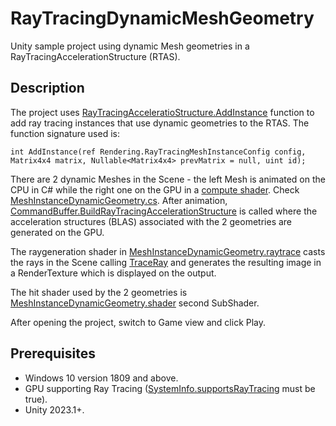 # RayTracingDynamicMeshGeometry
Unity sample project using dynamic Mesh geometries in a RayTracingAccelerationStructure (RTAS).

## Description
The project uses [RayTracingAcceleratioStructure.AddInstance](https://docs.unity3d.com/2023.1/Documentation/ScriptReference/Rendering.RayTracingAccelerationStructure.AddInstance.html) function to add ray tracing instances that use dynamic geometries to the RTAS. The function signature used is:

```
int AddInstance(ref Rendering.RayTracingMeshInstanceConfig config, Matrix4x4 matrix, Nullable<Matrix4x4> prevMatrix = null, uint id);
```


There are 2 dynamic Meshes in the Scene - the left Mesh is animated on the CPU in C# while the right one on the GPU in a [compute shader](https://github.com/INedelcu/RayTracingDynamicMeshGeometry/blob/main/Assets/Shaders/WaveMeshAnimation.compute). Check [MeshInstanceDynamicGeometry.cs](https://github.com/INedelcu/RayTracingDynamicMeshGeometry/blob/main/Assets/Scripts/MeshInstanceDynamicGeometry.cs). After animation, [CommandBuffer.BuildRayTracingAccelerationStructure](https://docs.unity3d.com/2023.1/Documentation/ScriptReference/Rendering.CommandBuffer.BuildRayTracingAccelerationStructure.html) is called where the acceleration structures (BLAS) associated with the 2 geometries are generated on the GPU.

The raygeneration shader in [MeshInstanceDynamicGeometry.raytrace](https://github.com/INedelcu/RayTracingDynamicMeshGeometry/blob/main/Assets/Shaders/MeshInstanceDynamicGeometry.raytrace) casts the rays in the Scene calling [TraceRay](https://learn.microsoft.com/en-us/windows/win32/direct3d12/traceray-function) and generates the resulting image in a RenderTexture which is displayed on the output.

The hit shader used by the 2 geometries is [MeshInstanceDynamicGeometry.shader](https://github.com/INedelcu/RayTracingDynamicMeshGeometry/blob/main/Assets/Shaders/MeshInstanceDynamicGeometry.shader) second SubShader.

After opening the project, switch to Game view and click Play.

## Prerequisites

* Windows 10 version 1809 and above.
* GPU supporting Ray Tracing ([SystemInfo.supportsRayTracing](https://docs.unity3d.com/2023.1/Documentation/ScriptReference/SystemInfo-supportsRayTracing.html) must be true).
* Unity 2023.1+.
